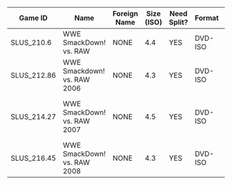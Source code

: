 | Game ID     | Name | Foreign Name | Size (ISO) | Need Split? | Format | VNC | IGR | PADEMU | GSM | Compatible? | Console | Reporter | Notes |
| --- | --- | --- | --- | --- | ---  | ---  | --- | --- | --- | --- | --- | --- | --- |
| SLUS_210.6 | WWE SmackDown! vs. RAW | NONE | 4.4 | YES | DVD-ISO | UNTESTED | NO | NO | NO | YES | Any Model | Colton Silva | Works without issues
| SLUS_212.86 | WWE Smackdown! vs. RAW 2006 | NONE | 4.3 | YES | DVD-ISO | YES | UNTESTED | UNTESTED | UNTESTED | YES | Any Model | Colton Silva | Intro movie sluttering
| SLUS_214.27 | WWE SmackDown! vs. RAW 2007 | NONE | 4.5 | YES | DVD-ISO | NO | NO | NO | NO | NO | Any Model | Colton Silva | Intro movie works but freezes at Start Game screen (UNPLAYABLE).
| SLUS_216.45 | WWE SmackDown! vs. RAW 2008 | NONE | 4.3 | YES | DVD-ISO | NO | NO | NO | NO | NO | Any Model | Colton Silva | UNPLAYABLE
